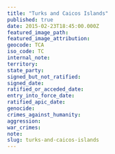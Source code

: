 ```yaml
---
title: "Turks and Caicos Islands"
published: true
date: 2015-02-23T18:45:00.000Z
featured_image_path:
featured_image_attribution:
geocode: TCA
iso_code: TC
internal_note:
territory:
state_party:
signed_but_not_ratified:
signed_date:
ratified_or_acceded_date:
entry_into_force_date:
ratified_apic_date:
genocide:
crimes_against_humanity:
aggression:
war_crimes:
note:
slug: turks-and-caicos-islands
---
```

